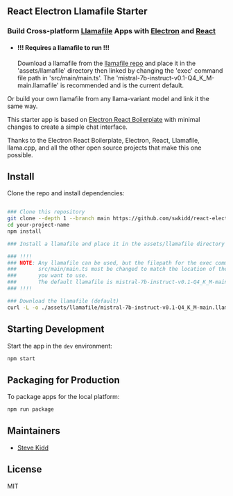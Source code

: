 
## React Electron Llamafile Starter

###  Build Cross-platform [Llamafile](https://github.com/Mozilla-Ocho/llamafile) Apps with [Electron](https://www.electronjs.org) and [React](https://react.dev) 


- #### !!! Requires a llamafile to run !!!
  Download a llamafile from the [llamafile repo](https://github.com/Mozilla-Ocho/llamafile) and place it in the 'assets/llamafile' directory then linked by changing the 'exec' command file path in 'src/main/main.ts'.  The 'mistral-7b-instruct-v0.1-Q4_K_M-main.llamafile' is recommended and is the current default.

 Or build your own llamafile from any llama-variant model and link it the same way.

 This starter app is based on [Electron React Boilerplate](https://github.com/electron-react-boilerplate/electron-react-boilerplate.git) with minimal changes to create a simple chat interface.

 Thanks to the Electron React Boilerplate, Electron, React, Llamafile, llama.cpp, and all the other open source projects that make this one possible.
<br>

## Install

Clone the repo and install dependencies:

```bash

### Clone this repository
git clone --depth 1 --branch main https://github.com/swkidd/react-electron-llamafile-starter.git
cd your-project-name
npm install

### Install a llamafile and place it in the assets/llamafile directory

### !!!!
### NOTE: Any llamafile can be used, but the filepath for the exec command in 
###       src/main/main.ts must be changed to match the location of the llamafile
###       you want to use.
###       The default llamafile is mistral-7b-instruct-v0.1-Q4_K_M-main.llamafile
### !!!!

### Download the llamafile (default)
curl -L -o ./assets/llamafile/mistral-7b-instruct-v0.1-Q4_K_M-main.llamafile https://huggingface.co/jartine/mistral-7b.llamafile/resolve/main/mistral-7b-instruct-v0.1-Q4_K_M-main.llamafile?download=true 
```

## Starting Development

Start the app in the `dev` environment:

```bash
npm start
```

## Packaging for Production

To package apps for the local platform:

```bash
npm run package
```

## Maintainers

- [Steve Kidd](https://github.com/swkidd)

## License

MIT
